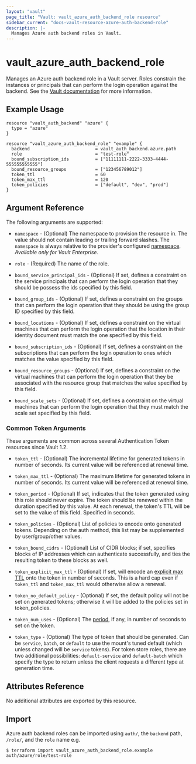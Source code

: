 ```yaml
---
layout: "vault"
page_title: "Vault: vault_azure_auth_backend_role resource"
sidebar_current: "docs-vault-resource-azure-auth-backend-role"
description: |-
  Manages Azure auth backend roles in Vault.
---
```


# vault\_azure\_auth\_backend\_role

Manages an Azure auth backend role in a Vault server. Roles constrain the
instances or principals that can perform the login operation against the
backend. See the [Vault
documentation](https://www.vaultproject.io/docs/auth/azure.html) for more
information.

## Example Usage

```hcl
resource "vault_auth_backend" "azure" {
  type = "azure"
}

resource "vault_azure_auth_backend_role" "example" {
  backend                         = vault_auth_backend.azure.path
  role                            = "test-role"
  bound_subscription_ids          = ["11111111-2222-3333-4444-555555555555"]
  bound_resource_groups           = ["123456789012"]
  token_ttl                       = 60
  token_max_ttl                   = 120
  token_policies                  = ["default", "dev", "prod"]
}
```

## Argument Reference

The following arguments are supported:

* `namespace` - (Optional) The namespace to provision the resource in.
  The value should not contain leading or trailing forward slashes.
  The `namespace` is always relative to the provider's configured [namespace](../index.html#namespace).
   *Available only for Vault Enterprise*.

* `role` - (Required) The name of the role.

* `bound_service_principal_ids` - (Optional) If set, defines a constraint on the
  service principals that can perform the login operation that they should be possess
  the ids specified by this field.

* `bound_group_ids` - (Optional) If set, defines a constraint on the groups
  that can perform the login operation that they should be using the group
   ID specified by this field.

* `bound_locations` - (Optional) If set, defines a constraint on the virtual machines
  that can perform the login operation that the location in their identity
  document must match the one specified by this field.

* `bound_subscription_ids` - (Optional) If set, defines a constraint on the subscriptions
  that can perform the login operation to ones which  matches the value specified by this
  field.

* `bound_resource_groups` - (Optional) If set, defines a constraint on the virtual
  machines that can perform the login operation that they be associated with
  the resource group that matches the value specified by this field.

* `bound_scale_sets` - (Optional) If set, defines a constraint on the virtual
  machines that can perform the login operation that they must match the scale set
  specified by this field.

### Common Token Arguments

These arguments are common across several Authentication Token resources since Vault 1.2.

* `token_ttl` - (Optional) The incremental lifetime for generated tokens in number of seconds.
  Its current value will be referenced at renewal time.

* `token_max_ttl` - (Optional) The maximum lifetime for generated tokens in number of seconds.
  Its current value will be referenced at renewal time.

* `token_period` - (Optional) If set, indicates that the
  token generated using this role should never expire. The token should be renewed within the
  duration specified by this value. At each renewal, the token's TTL will be set to the
  value of this field. Specified in seconds.

* `token_policies` - (Optional) List of policies to encode onto generated tokens. Depending
  on the auth method, this list may be supplemented by user/group/other values.

* `token_bound_cidrs` - (Optional) List of CIDR blocks; if set, specifies blocks of IP
  addresses which can authenticate successfully, and ties the resulting token to these blocks
  as well.

* `token_explicit_max_ttl` - (Optional) If set, will encode an
  [explicit max TTL](https://www.vaultproject.io/docs/concepts/tokens.html#token-time-to-live-periodic-tokens-and-explicit-max-ttls)
  onto the token in number of seconds. This is a hard cap even if `token_ttl` and
  `token_max_ttl` would otherwise allow a renewal.

* `token_no_default_policy` - (Optional) If set, the default policy will not be set on
  generated tokens; otherwise it will be added to the policies set in token_policies.

* `token_num_uses` - (Optional) The
  [period](https://www.vaultproject.io/docs/concepts/tokens.html#token-time-to-live-periodic-tokens-and-explicit-max-ttls),
  if any, in number of seconds to set on the token.

* `token_type` - (Optional) The type of token that should be generated. Can be `service`,
  `batch`, or `default` to use the mount's tuned default (which unless changed will be
  `service` tokens). For token store roles, there are two additional possibilities:
  `default-service` and `default-batch` which specify the type to return unless the client
  requests a different type at generation time.

## Attributes Reference

No additional attributes are exported by this resource.

## Import

Azure auth backend roles can be imported using `auth/`, the `backend` path, `/role/`, and the `role` name e.g.

```
$ terraform import vault_azure_auth_backend_role.example auth/azure/role/test-role
```
